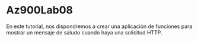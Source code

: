# Az900Lab08
En este tutorial, nos dispondremos a crear una aplicación de funciones para mostrar un mensaje de saludo cuando haya una solicitud HTTP.
